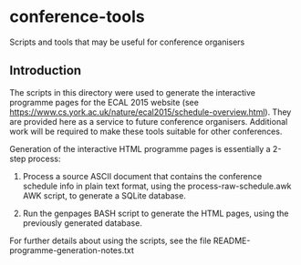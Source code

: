 # conference-tools
Scripts and tools that may be useful for conference organisers


Introduction
---
The scripts in this directory were used to generate the interactive programme pages for the ECAL 2015 website (see https://www.cs.york.ac.uk/nature/ecal2015/schedule-overview.html). They are provided here as a service to future conference organisers. Additional work will be required to make these tools suitable for other conferences.

Generation of the interactive HTML programme pages is essentially a 2-step process:

1. Process a source ASCII document that contains the conference schedule info in plain text format, using the process-raw-schedule.awk AWK script, to generate a SQLite database.

2. Run the genpages BASH script to generate the HTML pages, using the previously generated database.

For further details about using the scripts, see the file README-programme-generation-notes.txt
